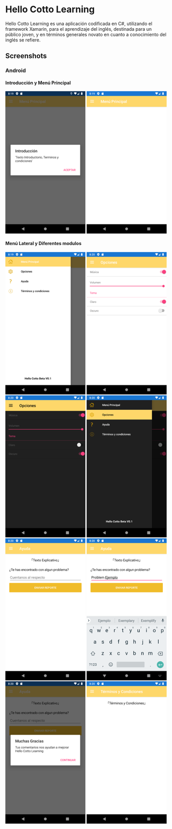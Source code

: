 # Hello Cotto Learning

Hello Cotto Learning es una aplicación codificada en C#, utilizando el framework Xamarin, para el aprendizaje del inglés, destinada para un público joven, y en términos generales novato en cuanto a conocimiento del inglés se refiere.

## Screenshots

### Android

#### Introducción y Menú Principal
<kbd><img width="250" src="screenshots/Screenshot_1624306795.png" /></kbd>
<kbd><img width="250" src="screenshots/Screenshot_1624306797.png" /></kbd>

#### Menú Lateral y Diferentes modulos
<kbd><img width="250" src="screenshots/Screenshot_1624306799.png" /></kbd>
<kbd><img width="250" src="screenshots/Screenshot_1624306802.png" /></kbd>
<kbd><img width="250" src="screenshots/Screenshot_1624306827.png" /></kbd>
<kbd><img width="250" src="screenshots/Screenshot_1624306829.png" /></kbd>
<kbd><img width="250" src="screenshots/Screenshot_1624306805.png" /></kbd>
<kbd><img width="250" src="screenshots/Screenshot_1624306818.png" /></kbd>
<kbd><img width="250" src="screenshots/Screenshot_1624306820.png" /></kbd>
<kbd><img width="250" src="screenshots/Screenshot_1624306823.png" /></kbd>

